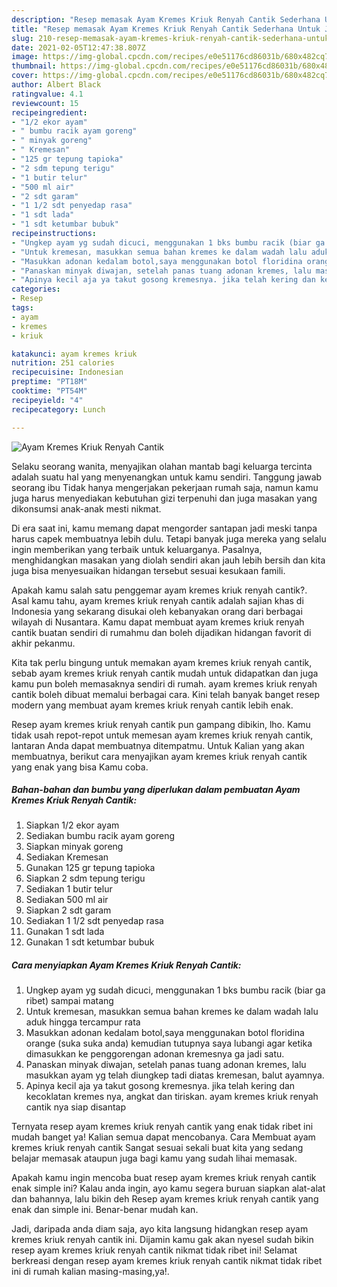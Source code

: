 ```yaml
---
description: "Resep memasak Ayam Kremes Kriuk Renyah Cantik Sederhana Untuk Jualan"
title: "Resep memasak Ayam Kremes Kriuk Renyah Cantik Sederhana Untuk Jualan"
slug: 210-resep-memasak-ayam-kremes-kriuk-renyah-cantik-sederhana-untuk-jualan
date: 2021-02-05T12:47:38.807Z
image: https://img-global.cpcdn.com/recipes/e0e51176cd86031b/680x482cq70/ayam-kremes-kriuk-renyah-cantik-foto-resep-utama.jpg
thumbnail: https://img-global.cpcdn.com/recipes/e0e51176cd86031b/680x482cq70/ayam-kremes-kriuk-renyah-cantik-foto-resep-utama.jpg
cover: https://img-global.cpcdn.com/recipes/e0e51176cd86031b/680x482cq70/ayam-kremes-kriuk-renyah-cantik-foto-resep-utama.jpg
author: Albert Black
ratingvalue: 4.1
reviewcount: 15
recipeingredient:
- "1/2 ekor ayam"
- " bumbu racik ayam goreng"
- " minyak goreng"
- " Kremesan"
- "125 gr tepung tapioka"
- "2 sdm tepung terigu"
- "1 butir telur"
- "500 ml air"
- "2 sdt garam"
- "1 1/2 sdt penyedap rasa"
- "1 sdt lada"
- "1 sdt ketumbar bubuk"
recipeinstructions:
- "Ungkep ayam yg sudah dicuci, menggunakan 1 bks bumbu racik (biar ga ribet) sampai matang"
- "Untuk kremesan, masukkan semua bahan kremes ke dalam wadah lalu aduk hingga tercampur rata"
- "Masukkan adonan kedalam botol,saya menggunakan botol floridina orange (suka suka anda) kemudian tutupnya saya lubangi agar ketika dimasukkan ke penggorengan adonan kremesnya ga jadi satu."
- "Panaskan minyak diwajan, setelah panas tuang adonan kremes, lalu masukkan ayam yg telah diungkep tadi diatas kremesan, balut ayamnya."
- "Apinya kecil aja ya takut gosong kremesnya. jika telah kering dan kecoklatan kremes nya, angkat dan tiriskan. ayam kremes kriuk renyah cantik nya siap disantap"
categories:
- Resep
tags:
- ayam
- kremes
- kriuk

katakunci: ayam kremes kriuk 
nutrition: 251 calories
recipecuisine: Indonesian
preptime: "PT18M"
cooktime: "PT54M"
recipeyield: "4"
recipecategory: Lunch

---
```



![Ayam Kremes Kriuk Renyah Cantik](https://img-global.cpcdn.com/recipes/e0e51176cd86031b/680x482cq70/ayam-kremes-kriuk-renyah-cantik-foto-resep-utama.jpg)

Selaku seorang wanita, menyajikan olahan mantab bagi keluarga tercinta adalah suatu hal yang menyenangkan untuk kamu sendiri. Tanggung jawab seorang ibu Tidak hanya mengerjakan pekerjaan rumah saja, namun kamu juga harus menyediakan kebutuhan gizi terpenuhi dan juga masakan yang dikonsumsi anak-anak mesti nikmat.

Di era  saat ini, kamu memang dapat mengorder santapan jadi meski tanpa harus capek membuatnya lebih dulu. Tetapi banyak juga mereka yang selalu ingin memberikan yang terbaik untuk keluarganya. Pasalnya, menghidangkan masakan yang diolah sendiri akan jauh lebih bersih dan kita juga bisa menyesuaikan hidangan tersebut sesuai kesukaan famili. 



Apakah kamu salah satu penggemar ayam kremes kriuk renyah cantik?. Asal kamu tahu, ayam kremes kriuk renyah cantik adalah sajian khas di Indonesia yang sekarang disukai oleh kebanyakan orang dari berbagai wilayah di Nusantara. Kamu dapat membuat ayam kremes kriuk renyah cantik buatan sendiri di rumahmu dan boleh dijadikan hidangan favorit di akhir pekanmu.

Kita tak perlu bingung untuk memakan ayam kremes kriuk renyah cantik, sebab ayam kremes kriuk renyah cantik mudah untuk didapatkan dan juga kamu pun boleh memasaknya sendiri di rumah. ayam kremes kriuk renyah cantik boleh dibuat memalui berbagai cara. Kini telah banyak banget resep modern yang membuat ayam kremes kriuk renyah cantik lebih enak.

Resep ayam kremes kriuk renyah cantik pun gampang dibikin, lho. Kamu tidak usah repot-repot untuk memesan ayam kremes kriuk renyah cantik, lantaran Anda dapat membuatnya ditempatmu. Untuk Kalian yang akan membuatnya, berikut cara menyajikan ayam kremes kriuk renyah cantik yang enak yang bisa Kamu coba.

<!--inarticleads1-->

##### Bahan-bahan dan bumbu yang diperlukan dalam pembuatan Ayam Kremes Kriuk Renyah Cantik:

1. Siapkan 1/2 ekor ayam
1. Sediakan  bumbu racik ayam goreng
1. Siapkan  minyak goreng
1. Sediakan  Kremesan
1. Gunakan 125 gr tepung tapioka
1. Siapkan 2 sdm tepung terigu
1. Sediakan 1 butir telur
1. Sediakan 500 ml air
1. Siapkan 2 sdt garam
1. Sediakan 1 1/2 sdt penyedap rasa
1. Gunakan 1 sdt lada
1. Gunakan 1 sdt ketumbar bubuk




<!--inarticleads2-->

##### Cara menyiapkan Ayam Kremes Kriuk Renyah Cantik:

1. Ungkep ayam yg sudah dicuci, menggunakan 1 bks bumbu racik (biar ga ribet) sampai matang
1. Untuk kremesan, masukkan semua bahan kremes ke dalam wadah lalu aduk hingga tercampur rata
1. Masukkan adonan kedalam botol,saya menggunakan botol floridina orange (suka suka anda) kemudian tutupnya saya lubangi agar ketika dimasukkan ke penggorengan adonan kremesnya ga jadi satu.
1. Panaskan minyak diwajan, setelah panas tuang adonan kremes, lalu masukkan ayam yg telah diungkep tadi diatas kremesan, balut ayamnya.
1. Apinya kecil aja ya takut gosong kremesnya. jika telah kering dan kecoklatan kremes nya, angkat dan tiriskan. ayam kremes kriuk renyah cantik nya siap disantap




Ternyata resep ayam kremes kriuk renyah cantik yang enak tidak ribet ini mudah banget ya! Kalian semua dapat mencobanya. Cara Membuat ayam kremes kriuk renyah cantik Sangat sesuai sekali buat kita yang sedang belajar memasak ataupun juga bagi kamu yang sudah lihai memasak.

Apakah kamu ingin mencoba buat resep ayam kremes kriuk renyah cantik enak simple ini? Kalau anda ingin, ayo kamu segera buruan siapkan alat-alat dan bahannya, lalu bikin deh Resep ayam kremes kriuk renyah cantik yang enak dan simple ini. Benar-benar mudah kan. 

Jadi, daripada anda diam saja, ayo kita langsung hidangkan resep ayam kremes kriuk renyah cantik ini. Dijamin kamu gak akan nyesel sudah bikin resep ayam kremes kriuk renyah cantik nikmat tidak ribet ini! Selamat berkreasi dengan resep ayam kremes kriuk renyah cantik nikmat tidak ribet ini di rumah kalian masing-masing,ya!.


